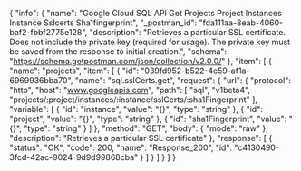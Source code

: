 {
  "info": {
    "name": "Google Cloud SQL API Get Projects Project Instances Instance Sslcerts Sha1fingerprint",
    "_postman_id": "fda111aa-8eab-4060-baf2-fbbf2775e128",
    "description": "Retrieves a particular SSL certificate. Does not include the private key (required for usage). The private key must be saved from the response to initial creation.",
    "schema": "https://schema.getpostman.com/json/collection/v2.0.0/"
  },
  "item": [
    {
      "name": "projects",
      "item": [
        {
          "id": "039fd952-b522-4e59-af1a-6969936bba70",
          "name": "sql.sslCerts.get",
          "request": {
            "url": {
              "protocol": "http",
              "host": "www.googleapis.com",
              "path": [
                "sql",
                "v1beta4",
                "projects/:project/instances/:instance/sslCerts/:sha1Fingerprint"
              ],
              "variable": [
                {
                  "id": "instance",
                  "value": "{}",
                  "type": "string"
                },
                {
                  "id": "project",
                  "value": "{}",
                  "type": "string"
                },
                {
                  "id": "sha1Fingerprint",
                  "value": "{}",
                  "type": "string"
                }
              ]
            },
            "method": "GET",
            "body": {
              "mode": "raw"
            },
            "description": "Retrieves a particular SSL certificate"
          },
          "response": [
            {
              "status": "OK",
              "code": 200,
              "name": "Response_200",
              "id": "c4130490-3fcd-42ac-9024-9d9d99868cba"
            }
          ]
        }
      ]
    }
  ]
}